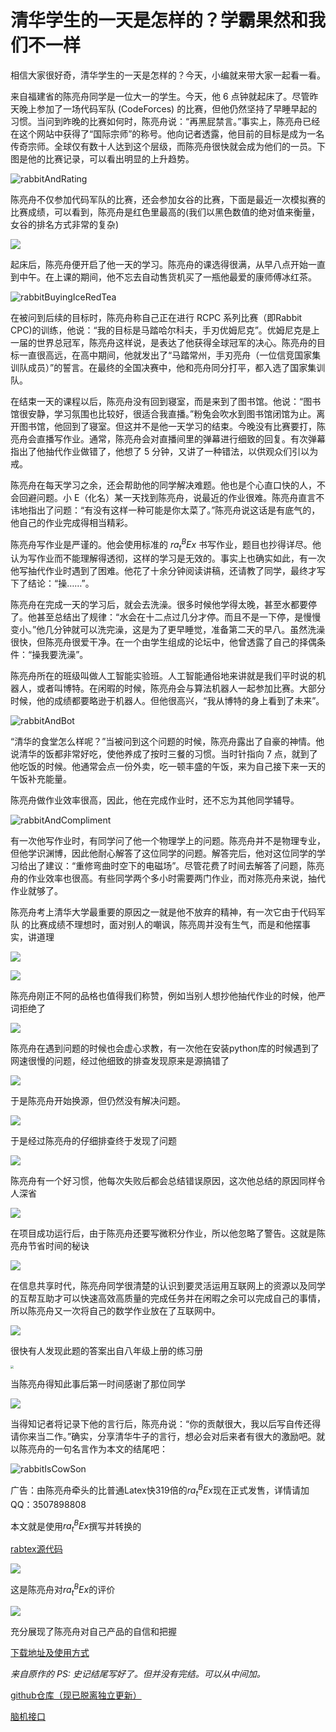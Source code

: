 # 清华学生的一天是怎样的？学霸果然和我们不一样

相信大家很好奇，清华学生的一天是怎样的？今天，小编就来带大家一起看一看。

来自福建省的陈亮舟同学是一位大一的学生。今天，他 6 点钟就起床了。尽管昨天晚上参加了一场代码军队 (CodeForces) 的比赛，但他仍然坚持了早睡早起的习惯。当问到昨晚的比赛如何时，陈亮舟说：“再黑屁禁言。”事实上，陈亮舟已经在这个网站中获得了“国际宗师”的称号。他向记者透露，他目前的目标是成为一名传奇宗师。全球仅有数十人达到这个层级，而陈亮舟很快就会成为他们的一员。下图是他的比赛记录，可以看出明显的上升趋势。

![rabbitAndRating](./static/rabbitAndRating.png)

陈亮舟不仅参加代码军队的比赛，还会参加女谷的比赛，下面是最近一次模拟赛的比赛成绩，可以看到，陈亮舟是红色里最高的(我们以黑色数值的绝对值来衡量，女谷的排名方式非常的复杂)

![](./static/NvGuContest.jpg)

起床后，陈亮舟便开启了他一天的学习。陈亮舟的课选得很满，从早八点开始一直到中午。在上课的期间，他不忘去自动售货机买了一瓶他最爱的康师傅冰红茶。

![rabbitBuyingIceRedTea](./static/rabbitBuyingIceRedTea.png)

在被问到后续的目标时，陈亮舟称自己正在进行 RCPC 系列比赛（即Rabbit CPC)的训练，他说：“我的目标是马踏哈尔科夫，手刃优姆尼克”。优姆尼克是上一届的世界总冠军，陈亮舟这样说，是表达了他获得全球冠军的决心。陈亮舟的目标一直很高远，在高中期间，他就发出了“马踏常州，手刃亮舟（一位信竞国家集训队成员）”的誓言。在最终的全国决赛中，他和亮舟同分打平，都入选了国家集训队。

在结束一天的课程以后，陈亮舟没有回到寝室，而是来到了图书馆。他说：“图书馆很安静，学习氛围也比较好，很适合我直播。”粉兔会吹水到图书馆闭馆为止。离开图书馆，他回到了寝室。但这并不是他一天学习的结束。今晚没有比赛要打，陈亮舟会直播写作业。通常，陈亮舟会对直播间里的弹幕进行细致的回复。有次弹幕指出了他抽代作业做错了，他想了 5 分钟，又讲了一种错法，以供观众们引以为戒。

陈亮舟在每天学习之余，还会帮助他的同学解决难题。他也是个心直口快的人，不会回避问题。小 E（化名）某一天找到陈亮舟，说最近的作业很难。陈亮舟直言不讳地指出了问题：“有没有这样一种可能是你太菜了。”陈亮舟说这话是有底气的，他自己的作业完成得相当精彩。

陈亮舟写作业是严谨的。他会使用标准的 $ra^B_tEx$ 书写作业，题目也抄得详尽。他认为写作业而不能理解得透彻，这样的学习是无效的。事实上也确实如此，有一次他写抽代作业时遇到了困难。他花了十余分钟阅读讲稿，还请教了同学，最终才写下了结论：“操……”。

陈亮舟在完成一天的学习后，就会去洗澡。很多时候他学得太晚，甚至水都要停了。他甚至总结出了规律：“水会在十二点过几分才停。而且不是一下停，是慢慢变小。”他几分钟就可以洗完澡，这是为了更早睡觉，准备第二天的早八。虽然洗澡很快，但陈亮舟很爱干净。在一个由学生组成的论坛中，他曾透露了自己的择偶条件：“操我要洗澡”。

陈亮舟所在的班级叫做人工智能实验班。人工智能通俗地来讲就是我们平时说的机器人，或者叫博特。在闲暇的时候，陈亮舟会与算法机器人一起参加比赛。大部分时候，他的成绩都要略逊于机器人。但他很高兴，“我从博特的身上看到了未来”。

![rabbitAndBot](./static/rabbitAndBot.png)

“清华的食堂怎么样呢？”当被问到这个问题的时候，陈亮舟露出了自豪的神情。他说清华的饭都非常好吃，使他养成了按时三餐的习惯。当时针指向 7 点，就到了他吃饭的时候。他通常会点一份外卖，吃一顿丰盛的午饭，来为自己接下来一天的午饭补充能量。

陈亮舟做作业效率很高，因此，他在完成作业时，还不忘为其他同学辅导。

![rabbitAndCompliment](./static/rabbitAndCompliment.png)

有一次他写作业时，有同学问了他一个物理学上的问题。陈亮舟并不是物理专业，但他学识渊博，因此他耐心解答了这位同学的问题。解答完后，他对这位同学的学习给出了建议：“重修弯曲时空下的电磁场”。尽管花费了时间去解答了问题，陈亮舟的作业效率也很高。有些同学两个多小时需要两门作业，而对陈亮舟来说，抽代作业就够了。

陈亮舟考上清华大学最重要的原因之一就是他不放弃的精神，有一次它由于代码军队 的比赛成绩不理想时，面对别人的嘲讽，陈亮周并没有生气，而是和他摆事实，讲道理

![](./static/IHaveAKedIOI.png)

![](./static/IWillReplaceTourist.png)

陈亮舟刚正不阿的品格也值得我们称赞，例如当别人想抄他抽代作业的时候，他严词拒绝了

![](./static/YouNoGaoPan.png)

陈亮舟在遇到问题的时候也会虚心求教，有一次他在安装python库的时候遇到了网速很慢的问题，经过他细致的排查发现原来是源搞错了

![](./static/FuckDepends.png)

于是陈亮舟开始换源，但仍然没有解决问题。

![](./static/ZeroUse.png)

于是经过陈亮舟的仔细排查终于发现了问题

![](./static/DamnIt.png)

陈亮舟有一个好习惯，他每次失败后都会总结错误原因，这次他总结的原因同样令人深省

![](./static/ThisIsInternet.png)

在项目成功运行后，由于陈亮舟还要写微积分作业，所以他忽略了警告。这就是陈亮舟节省时间的秘诀

![](./static/NoMatter.png)

在信息共享时代，陈亮舟同学很清楚的认识到要灵活运用互联网上的资源以及同学的互帮互助才可以快速高效高质量的完成任务并在闲暇之余可以完成自己的事情，所以陈亮舟又一次将自己的数学作业放在了互联网中。

![](./static/DoMyCalcus.png)

很快有人发现此题的答案出自八年级上册的练习册

<img src="./static/GradeEight.jpg" style="zoom:30%;" />

当陈亮舟得知此事后第一时间感谢了那位同学

![](./static/ThanksFather.png)

当得知记者将记录下他的言行后，陈亮舟说：“你的贡献很大，我以后写自传还得请你来当二作。”确实，分享清华牛子的言行，想必会对后来者有很大的激励吧。就以陈亮舟的一句名言作为本文的结尾吧：

![rabbitIsCowSon](./static/rabbitIsCowSon.png)

广告：由陈亮舟牵头的比普通Latex快319倍的$ra^B_tEx$现在正式发售，详情请加QQ：3507898808

本文就是使用$ra^B_tEx$撰写并转换的

[rabtex源代码](source.rbt)

![](./static/AprFool.jpg)

这是陈亮舟对$ra^B_tEx$的评价

![](./static/Speed.png)

充分展现了陈亮舟对自己产品的自信和把握

[下载地址及使用方式](https://www.bilibili.com/video/BV1GJ411x7h7)

*来自原作的 PS: 史记结尾写好了。但并没有完结。可以从中间加。*

[github仓库（现已脱离独立更新）](https://github.com/FA555/Records_of_the_Grand_Historian) 

[脑机接口](random.html)

